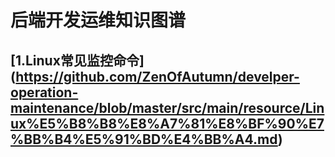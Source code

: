 # 后端开发运维知识图谱

## [1.Linux常见监控命令] (https://github.com/ZenOfAutumn/develper-operation-maintenance/blob/master/src/main/resource/Linux%E5%B8%B8%E8%A7%81%E8%BF%90%E7%BB%B4%E5%91%BD%E4%BB%A4.md)